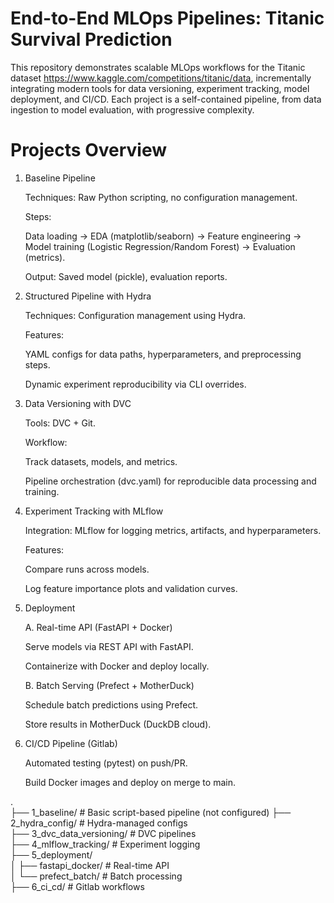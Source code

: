 # End-to-End MLOps Pipelines: Titanic Survival Prediction

This repository demonstrates scalable MLOps workflows for the Titanic dataset https://www.kaggle.com/competitions/titanic/data, incrementally integrating modern tools for data versioning, experiment tracking, model deployment, and CI/CD. Each project is a self-contained pipeline, from data ingestion to model evaluation, with progressive complexity.

# Projects Overview
1. Baseline Pipeline
   
     Techniques: Raw Python scripting, no configuration management.
     
     Steps:
     
     Data loading → EDA (matplotlib/seaborn) → Feature engineering  → Model training (Logistic Regression/Random Forest) → Evaluation (metrics).
     
     Output: Saved model (pickle), evaluation reports.

2. Structured Pipeline with Hydra
   
     Techniques: Configuration management using Hydra.
     
     Features:
     
     YAML configs for data paths, hyperparameters, and preprocessing steps.
     
     Dynamic experiment reproducibility via CLI overrides.

3. Data Versioning with DVC

     Tools: DVC + Git.
     
     Workflow:
     
     Track datasets, models, and metrics.
     
     Pipeline orchestration (dvc.yaml) for reproducible data processing and training.

4. Experiment Tracking with MLflow
   
     Integration: MLflow for logging metrics, artifacts, and hyperparameters.
     
     Features:
     
     Compare runs across models.
     
     Log feature importance plots and validation curves.

5. Deployment
   
     A. Real-time API (FastAPI + Docker)
     
      Serve models via REST API with FastAPI.
       
      Containerize with Docker and deploy locally.
     
     
     B. Batch Serving (Prefect + MotherDuck)
     
      Schedule batch predictions using Prefect.
       
      Store results in MotherDuck (DuckDB cloud).

  6. CI/CD Pipeline (Gitlab)
   
     Automated testing (pytest) on push/PR.
     
     Build Docker images and deploy on merge to main.

.  
├── 1_baseline/                  # Basic script-based pipeline (not configured)
├── 2_hydra_config/             # Hydra-managed configs  
├── 3_dvc_data_versioning/       # DVC pipelines  
├── 4_mlflow_tracking/           # Experiment logging  
├── 5_deployment/  
│   ├── fastapi_docker/          # Real-time API  
│   └── prefect_batch/           # Batch processing  
├── 6_ci_cd/                     # Gitlab workflows  
